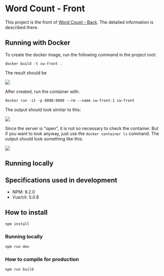 # Word Count - Front
    
This project is the front of [Word Count - Back](https://github.com/alynnefs/word_count_back/). The detailed information is described there.

## Running with Docker

To create the docker image, run the following command in the project root:

```
docker build -t cw-front .
```

The result should be

![](https://i.imgur.com/fBR9Rws.png)

After created, run the container with:

```
docker run -it -p 8080:8080 --rm --name cw-front-1 cw-front
```

The output should look similar to this:

![](https://i.imgur.com/dZXZbIz.png)

Since the server is "open", it is not so necessary to check the container. But if you want to look anyway, just use the `docker container ls` command. The output should look something like this:

![](https://i.imgur.com/Ft9u6v3.png)

## Running locally

## Specifications used in development
- NPM: 9.2.0
- Vue/cli: 5.0.8

## How to install

```sh
npm install
```

### Running locally

```sh
npm run dev
```

### How to compile for production

```sh
npm run build
```
